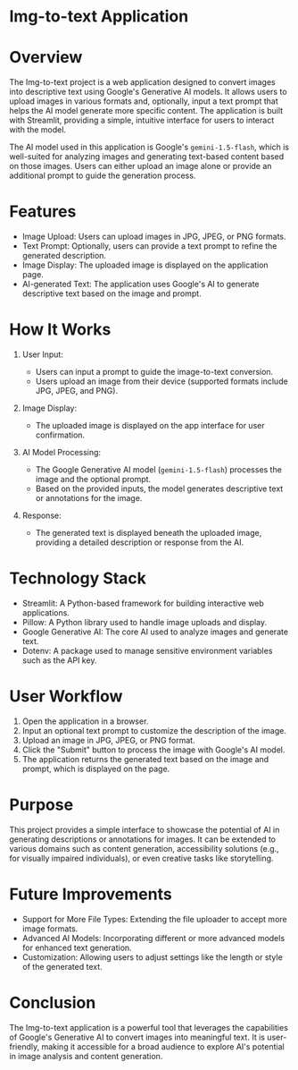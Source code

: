 # Img-to-text Application

# Overview
The Img-to-text project is a web application designed to convert images into descriptive text using Google's Generative AI models. It allows users to upload images in various formats and, optionally, input a text prompt that helps the AI model generate more specific content. The application is built with Streamlit, providing a simple, intuitive interface for users to interact with the model.

The AI model used in this application is Google's `gemini-1.5-flash`, which is well-suited for analyzing images and generating text-based content based on those images. Users can either upload an image alone or provide an additional prompt to guide the generation process.

# Features
- Image Upload: Users can upload images in JPG, JPEG, or PNG formats.
- Text Prompt: Optionally, users can provide a text prompt to refine the generated description.
- Image Display: The uploaded image is displayed on the application page.
- AI-generated Text: The application uses Google's AI to generate descriptive text based on the image and prompt.

# How It Works
1. User Input:
   - Users can input a prompt to guide the image-to-text conversion.
   - Users upload an image from their device (supported formats include JPG, JPEG, and PNG).

2. Image Display:
   - The uploaded image is displayed on the app interface for user confirmation.

3. AI Model Processing:
   - The Google Generative AI model (`gemini-1.5-flash`) processes the image and the optional prompt.
   - Based on the provided inputs, the model generates descriptive text or annotations for the image.

4. Response:
   - The generated text is displayed beneath the uploaded image, providing a detailed description or response from the AI.

# Technology Stack
- Streamlit: A Python-based framework for building interactive web applications.
- Pillow: A Python library used to handle image uploads and display.
- Google Generative AI: The core AI used to analyze images and generate text.
- Dotenv: A package used to manage sensitive environment variables such as the API key.

# User Workflow
1. Open the application in a browser.
2. Input an optional text prompt to customize the description of the image.
3. Upload an image in JPG, JPEG, or PNG format.
4. Click the "Submit" button to process the image with Google's AI model.
5. The application returns the generated text based on the image and prompt, which is displayed on the page.

# Purpose
This project provides a simple interface to showcase the potential of AI in generating descriptions or annotations for images. It can be extended to various domains such as content generation, accessibility solutions (e.g., for visually impaired individuals), or even creative tasks like storytelling.

# Future Improvements
- Support for More File Types: Extending the file uploader to accept more image formats.
- Advanced AI Models: Incorporating different or more advanced models for enhanced text generation.
- Customization: Allowing users to adjust settings like the length or style of the generated text.

# Conclusion
The Img-to-text application is a powerful tool that leverages the capabilities of Google's Generative AI to convert images into meaningful text. It is user-friendly, making it accessible for a broad audience to explore AI's potential in image analysis and content generation.

